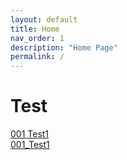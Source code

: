 ```yaml
---
layout: default
title: Home
nav_order: 1
description: "Home Page"
permalink: /
---
```


# Test

[001 Test1](filters/001_Test1)  
[001_Test1](filters/001_Test1)
